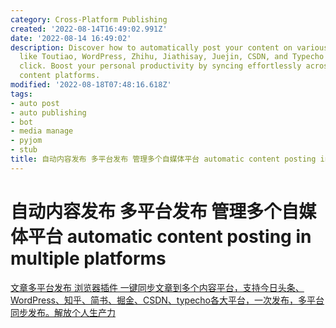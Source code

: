 ```yaml
---
category: Cross-Platform Publishing
created: '2022-08-14T16:49:02.991Z'
date: '2022-08-14 16:49:02'
description: Discover how to automatically post your content on various platforms
  like Toutiao, WordPress, Zhihu, Jiathisay, Juejin, CSDN, and Typecho with just one
  click. Boost your personal productivity by syncing effortlessly across multiple
  content platforms.
modified: '2022-08-18T07:48:16.618Z'
tags:
- auto post
- auto publishing
- bot
- media manage
- pyjom
- stub
title: 自动内容发布 多平台发布 管理多个自媒体平台 automatic content posting in multiple platforms
---
```


# 自动内容发布 多平台发布 管理多个自媒体平台 automatic content posting in multiple platforms

[文章多平台发布 浏览器插件 一键同步文章到多个内容平台，支持今日头条、WordPress、知乎、简书、掘金、CSDN、typecho各大平台，一次发布，多平台同步发布。解放个人生产力](https://github.com/wechatsync/Wechatsync)
